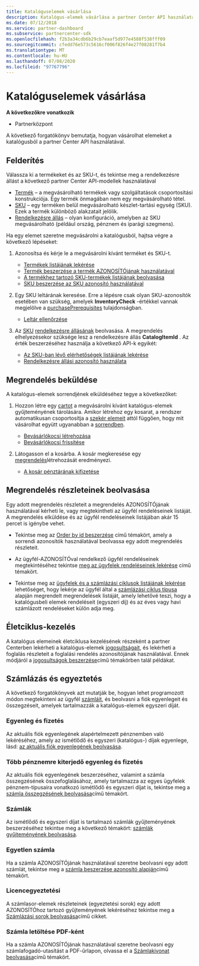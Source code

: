 ```yaml
---
title: Katalóguselemek vásárlása
description: Katalógus-elemek vásárlása a partner Center API használatával.
ms.date: 07/12/2018
ms.service: partner-dashboard
ms.subservice: partnercenter-sdk
ms.openlocfilehash: f2b3a34cdb6b29cb7eaaf5d977e4588f538fff09
ms.sourcegitcommit: cfedd76e573c5616cf006f826f4e27f08281f7b4
ms.translationtype: MT
ms.contentlocale: hu-HU
ms.lasthandoff: 07/08/2020
ms.locfileid: "97767796"
---
```

# <a name="purchase-catalog-items"></a>Katalóguselemek vásárlása

**A következőkre vonatkozik**

- Partnerközpont

A következő forgatókönyv bemutatja, hogyan vásárolhat elemeket a katalógusból a partner Center API használatával.

## <a name="discovery"></a>Felderítés

Válassza ki a termékeket és az SKU-t, és tekintse meg a rendelkezésre állást a következő partner Center API-modellek használatával

- [Termék](product-resources.md#product) – a megvásárolható termékek vagy szolgáltatások csoportosítási konstrukciója. Egy termék önmagában nem egy megvásárolható tétel.
- [SKU](product-resources.md#sku) – egy terméken belül megvásárolható készlet-tartási egység (SKU). Ezek a termék különböző alakzatait jelölik.
- [Rendelkezésre állás](product-resources.md#availability) – olyan konfiguráció, amelyben az SKU megvásárolható (például ország, pénznem és iparági szegmens).

Ha egy elemet szeretne megvásárolni a katalógusból, hajtsa végre a következő lépéseket:

1. Azonosítsa és kérje le a megvásárolni kívánt terméket és SKU-t.

   - [Termékek listájának lekérése](get-a-list-of-products.md)
   - [Termék beszerzése a termék AZONOSÍTÓjának használatával](get-a-product-by-id.md)
   - [A termékhez tartozó SKU-termékek listájának beolvasása](get-a-list-of-skus-for-a-product.md)
   - [SKU beszerzése az SKU azonosító használatával](get-a-sku-by-id.md)

2. Egy SKU leltárának keresése. Erre a lépésre csak olyan SKU-azonosítók esetében van szükség, amelyek **InventoryCheck** -értékkel vannak megjelölve a [purchasePrerequisites](product-resources.md#sku) tulajdonságban.

   - [Leltár ellenőrzése](check-inventory.md)

3. Az [SKU](product-resources.md#sku) [rendelkezésre állásának](product-resources.md#availability) beolvasása. A megrendelés elhelyezésekor szüksége lesz a rendelkezésre állás **CatalogItemId** . Az érték beszerzéséhez használja a következő API-k egyikét:

   - [Az SKU-ban lévő elérhetőségek listájának lekérése](get-a-list-of-availabilities-for-a-sku.md)
   - [Rendelkezésre állási azonosító használata](get-an-availability-by-id.md)

## <a name="order-submission"></a>Megrendelés beküldése

A katalógus-elemek sorrendjének elküldéséhez tegye a következőket:

1. Hozzon létre egy [cartot](cart-resources.md) a megvásárolni kívánt katalógus-elemek gyűjteményének tárolására. Amikor létrehoz egy kosarat, a rendszer automatikusan csoportosítja a [szekér elemeit](cart-resources.md#cartlineitem) attól függően, hogy mit vásárolhat együtt ugyanabban a [sorrendben](order-resources.md).

   - [Bevásárlókocsi létrehozása](create-a-cart.md)
   - [Bevásárlókocsi frissítése](update-a-cart.md)

2. Látogasson el a kosárba. A kosár megkeresése egy [megrendelés](order-resources.md)létrehozását eredményezi.

   - [A kosár pénztárának kifizetése](checkout-a-cart.md)

## <a name="get-order-details"></a>Megrendelés részleteinek beolvasása

Egy adott megrendelés részleteit a megrendelés AZONOSÍTÓjának használatával kérheti le, vagy megtekintheti az ügyfél rendeléseinek listáját. A megrendelés elküldése és az ügyfél rendeléseinek listájában akár 15 percet is igénybe vehet.

- Tekintse meg az [Order by id beszerzése](get-an-order-by-id.md) című témakört, amely a sorrendi azonosítók használatával beolvassa egy adott megrendelés részleteit.

- Az ügyfél-AZONOSÍTÓval rendelkező ügyfél rendeléseinek megtekintéséhez tekintse [meg az ügyfelek rendeléseinek lekérése](get-all-of-a-customer-s-orders.md) című témakört.

- Tekintse meg az [ügyfelek és a számlázási ciklusok listájának lekérése](get-a-list-of-orders-by-customer-and-billing-cycle-type.md) lehetőséget, hogy lekérje az ügyfél által a [számlázási ciklus típusa](product-resources.md#billingcycletype) alapján megrendelt megrendelések listáját, amely lehetővé teszi, hogy a katalógusbeli elemek rendeléseit (egyszeri díj) és az éves vagy havi számlázott rendeléseket külön adja meg.

## <a name="lifecycle-management"></a>Életciklus-kezelés

A katalógus elemeinek életciklusa kezelésének részeként a partner Centerben lekérheti a katalógus-elemek [jogosultságait](entitlement-resources.md), és lekérheti a foglalás részleteit a foglalási rendelés azonosítójának használatával. Ennek módjáról a [jogosultságok beszerzése](get-a-collection-of-entitlements.md)című témakörben talál példákat.   

## <a name="invoice-and-reconciliation"></a>Számlázás és egyeztetés

A következő forgatókönyvek azt mutatják be, hogyan lehet programozott módon megtekinteni az ügyfél [számláit](invoice-resources.md), és beolvasni a fiók egyenlegeit és összegzéseit, amelyek tartalmazzák a katalógus-elemek egyszeri díját.

### <a name="balance-and-payment"></a>Egyenleg és fizetés

Az aktuális fiók egyenlegének alapértelmezett pénznemben való lekéréséhez, amely az ismétlődő és egyszeri (katalógus-) díjak egyenlege, lásd: [az aktuális fiók egyenlegének beolvasása](get-the-reseller-s-current-account-balance.md).

### <a name="multi-currency-balance-and-payment"></a>Több pénznemre kiterjedő egyenleg és fizetés

Az aktuális fiók egyenlegének beszerzéséhez, valamint a számla összegzésének összefoglalásához, amely tartalmazza az egyes ügyfelek pénznem-típusaira vonatkozó ismétlődő és egyszeri díjat is, tekintse meg a [számla összegzésének beolvasása](get-invoice-summaries.md)című témakört.

### <a name="invoices"></a>Számlák

Az ismétlődő és egyszeri díjat is tartalmazó számlák gyűjteményének beszerzéséhez tekintse meg a következő témakört: [számlák gyűjteményének beolvasása](get-a-collection-of-invoices.md). 

### <a name="single-invoice"></a>Egyetlen számla

Ha a számla AZONOSÍTÓjának használatával szeretne beolvasni egy adott számlát, tekintse meg a [számla beszerzése azonosító alapján](get-invoice-by-id.md)című témakört.  

### <a name="reconciliation"></a>Licencegyeztetési

A számlasor-elemek részleteinek (egyeztetési sorok) egy adott AZONOSÍTÓhoz tartozó gyűjteményének lekéréséhez tekintse meg a [Számlázási sorok beolvasása](get-invoiceline-items.md)című cikket.  

### <a name="download-an-invoice-as-a-pdf"></a>Számla letöltése PDF-ként

Ha a számla AZONOSÍTÓjának használatával szeretne beolvasni egy számlafogadó-utasítást a PDF-űrlapon, olvassa el a [Számlakivonat beolvasása](get-invoice-statement.md)című témakört.
